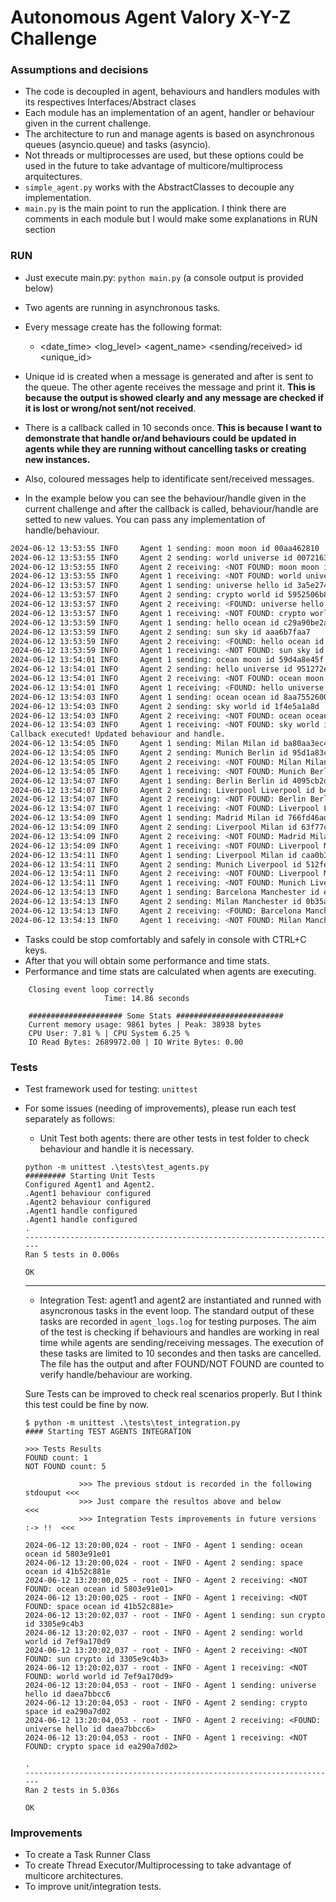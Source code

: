 # Autonomous Agent Valory X-Y-Z Challenge

### Assumptions and decisions

- The code is decoupled in agent, behaviours and handlers modules with its respectives Interfaces/Abstract clases
- Each module has an implementation of an agent, handler or behaviour given in the current challenge.
- The architecture to run and manage agents is based on asynchronous queues (asyncio.queue) and tasks (asyncio).
- Not threads or multiprocesses are used, but these options could be used in the future to take advantage of multicore/multiprocess arquitectures. 
- `simple_agent.py` works with the AbstractClasses to decouple any implementation. 
- `main.py` is the main point to run the application. I think there are comments in each module but I would make some explanations in RUN section

### RUN

* Just execute main.py: `python main.py` (a console output is provided below)
* Two agents are running in asynchronous tasks.

* Every message create has the following format:
    - <date_time> <log_level> <agent_name> <sending/received> <message> id <unique_id>
* Unique id is created when a message is generated and after is sent to the queue. The other agente receives the 
message and print it. **This is because the output is showed clearly and any message are checked if it is lost or wrong/not sent/not received**.

* There is a callback called in 10 seconds once. **This is because I want to demonstrate that handle or/and 
behaviours could be updated in agents while they are running without cancelling tasks or creating new instances.**

* Also, coloured messages help to identificate sent/received messages.

* In the example below you can see the behaviour/handle given in the current challenge and after the callback is called, behaviour/handle are setted to new values. You can pass any implementation of handle/behaviour.

```bash
2024-06-12 13:53:55 INFO     Agent 1 sending: moon moon id 00aa462810
2024-06-12 13:53:55 INFO     Agent 2 sending: world universe id 0072163de4
2024-06-12 13:53:55 INFO     Agent 2 receiving: <NOT FOUND: moon moon id 00aa462810>
2024-06-12 13:53:55 INFO     Agent 1 receiving: <NOT FOUND: world universe id 0072163de4>
2024-06-12 13:53:57 INFO     Agent 1 sending: universe hello id 3a5e274621
2024-06-12 13:53:57 INFO     Agent 2 sending: crypto world id 5952506b86
2024-06-12 13:53:57 INFO     Agent 2 receiving: <FOUND: universe hello id 3a5e274621>
2024-06-12 13:53:57 INFO     Agent 1 receiving: <NOT FOUND: crypto world id 5952506b86>
2024-06-12 13:53:59 INFO     Agent 1 sending: hello ocean id c29a90be2a
2024-06-12 13:53:59 INFO     Agent 2 sending: sun sky id aaa6b7faa7
2024-06-12 13:53:59 INFO     Agent 2 receiving: <FOUND: hello ocean id c29a90be2a>
2024-06-12 13:53:59 INFO     Agent 1 receiving: <NOT FOUND: sun sky id aaa6b7faa7>
2024-06-12 13:54:01 INFO     Agent 1 sending: ocean moon id 59d4a8e45f
2024-06-12 13:54:01 INFO     Agent 2 sending: hello universe id 951272e499
2024-06-12 13:54:01 INFO     Agent 2 receiving: <NOT FOUND: ocean moon id 59d4a8e45f>
2024-06-12 13:54:01 INFO     Agent 1 receiving: <FOUND: hello universe id 951272e499>
2024-06-12 13:54:03 INFO     Agent 1 sending: ocean ocean id 8aa7552600
2024-06-12 13:54:03 INFO     Agent 2 sending: sky world id 1f4e5a1a8d
2024-06-12 13:54:03 INFO     Agent 2 receiving: <NOT FOUND: ocean ocean id 8aa7552600>
2024-06-12 13:54:03 INFO     Agent 1 receiving: <NOT FOUND: sky world id 1f4e5a1a8d>
Callback executed! Updated behaviour and handle.
2024-06-12 13:54:05 INFO     Agent 1 sending: Milan Milan id ba80aa3ec4
2024-06-12 13:54:05 INFO     Agent 2 sending: Munich Berlin id 95d1a83c28
2024-06-12 13:54:05 INFO     Agent 2 receiving: <NOT FOUND: Milan Milan id ba80aa3ec4>
2024-06-12 13:54:05 INFO     Agent 1 receiving: <NOT FOUND: Munich Berlin id 95d1a83c28>
2024-06-12 13:54:07 INFO     Agent 1 sending: Berlin Berlin id 4095cb2d62
2024-06-12 13:54:07 INFO     Agent 2 sending: Liverpool Liverpool id b45e4d34d9
2024-06-12 13:54:07 INFO     Agent 2 receiving: <NOT FOUND: Berlin Berlin id 4095cb2d62>
2024-06-12 13:54:07 INFO     Agent 1 receiving: <NOT FOUND: Liverpool Liverpool id b45e4d34d9>
2024-06-12 13:54:09 INFO     Agent 1 sending: Madrid Milan id 766fd46ad0
2024-06-12 13:54:09 INFO     Agent 2 sending: Liverpool Milan id 63f77c7070
2024-06-12 13:54:09 INFO     Agent 2 receiving: <NOT FOUND: Madrid Milan id 766fd46ad0>
2024-06-12 13:54:09 INFO     Agent 1 receiving: <NOT FOUND: Liverpool Milan id 63f77c7070>
2024-06-12 13:54:11 INFO     Agent 1 sending: Liverpool Milan id caa0b3ee84
2024-06-12 13:54:11 INFO     Agent 2 sending: Munich Liverpool id 512fe07f39
2024-06-12 13:54:11 INFO     Agent 2 receiving: <NOT FOUND: Liverpool Milan id caa0b3ee84>
2024-06-12 13:54:11 INFO     Agent 1 receiving: <NOT FOUND: Munich Liverpool id 512fe07f39>
2024-06-12 13:54:13 INFO     Agent 1 sending: Barcelona Manchester id e0966ba1b3
2024-06-12 13:54:13 INFO     Agent 2 sending: Milan Manchester id 0b35a2e64d
2024-06-12 13:54:13 INFO     Agent 2 receiving: <FOUND: Barcelona Manchester id e0966ba1b3>
2024-06-12 13:54:13 INFO     Agent 1 receiving: <NOT FOUND: Milan Manchester id 0b35a2e64d>
```

* Tasks could be stop comfortably and safely in console with CTRL+C keys.
* After that you will obtain some performance and time stats.
* Performance and time stats are calculated when agents are executing. 
```
    Closing event loop correctly
                     Time: 14.86 seconds

    ##################### Some Stats ########################
    Current memory usage: 9861 bytes | Peak: 38938 bytes
    CPU User: 7.81 % | CPU System 6.25 %
    IO Read Bytes: 2689972.00 | IO Write Bytes: 0.00
```
 

### Tests

- Test framework used for testing: `unittest`
- For some issues (needing of improvements), please run each test separately as follows:
    
    * Unit Test both agents: there are other tests in test folder to check behaviour and handle it is necessary. 
    ```
    python -m unittest .\tests\test_agents.py                
    ######### Starting Unit Tests
    Configured Agent1 and Agent2.
    .Agent1 behaviour configured
    .Agent2 behaviour configured
    .Agent1 handle configured
    .Agent1 handle configured
    .
    ----------------------------------------------------------------------
    Ran 5 tests in 0.006s

    OK
    ```
    ---
    
    * Integration Test: agent1 and agent2 are instantiated and runned with asyncronous tasks in the event loop. 
    The standard output of these tasks are recorded in `agent_logs.log` for testing purposes. The aim of the test is checking if behaviours and handles are working in real time while agents are sending/receiving messages. The execution of these tasks are limited to 10 secondes and then tasks are cancelled. The file has the output and after FOUND/NOT FOUND are counted to verify handle/behaviour are working.

    Sure Tests can be improved to check real scenarios properly. But I think this test could be fine by now. 
    ```
    $ python -m unittest .\tests\test_integration.py         
    #### Starting TEST AGENTS INTEGRATION

    >>> Tests Results
    FOUND count: 1
    NOT FOUND count: 5

                >>> The previous stdout is recorded in the following stdouput <<<
                >>> Just compare the resultos above and below                 <<<
                >>> Integration Tests improvements in future versions :-> !!  <<<

    2024-06-12 13:20:00,024 - root - INFO - Agent 1 sending: ocean ocean id 5803e91e01
    2024-06-12 13:20:00,024 - root - INFO - Agent 2 sending: space ocean id 41b52c881e
    2024-06-12 13:20:00,025 - root - INFO - Agent 2 receiving: <NOT FOUND: ocean ocean id 5803e91e01>
    2024-06-12 13:20:00,025 - root - INFO - Agent 1 receiving: <NOT FOUND: space ocean id 41b52c881e>
    2024-06-12 13:20:02,037 - root - INFO - Agent 1 sending: sun crypto id 3305e9c4b3
    2024-06-12 13:20:02,037 - root - INFO - Agent 2 sending: world world id 7ef9a170d9
    2024-06-12 13:20:02,037 - root - INFO - Agent 2 receiving: <NOT FOUND: sun crypto id 3305e9c4b3>
    2024-06-12 13:20:02,037 - root - INFO - Agent 1 receiving: <NOT FOUND: world world id 7ef9a170d9>
    2024-06-12 13:20:04,053 - root - INFO - Agent 1 sending: universe hello id daea7bbcc6
    2024-06-12 13:20:04,053 - root - INFO - Agent 2 sending: crypto space id ea290a7d02
    2024-06-12 13:20:04,053 - root - INFO - Agent 2 receiving: <FOUND: universe hello id daea7bbcc6>
    2024-06-12 13:20:04,053 - root - INFO - Agent 1 receiving: <NOT FOUND: crypto space id ea290a7d02>

    .
    ----------------------------------------------------------------------
    Ran 2 tests in 5.036s

    OK
    ```

### Improvements

- To create a Task Runner Class
- To create Thread Executor/Multiprocessing to take advantage of multicore architectures.
- To improve unit/integration tests. 
